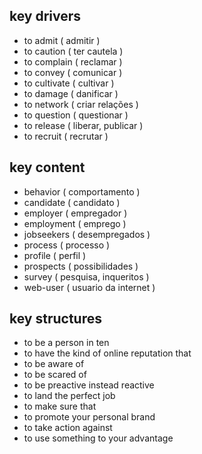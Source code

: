 ## key drivers

- to admit ( admitir )
- to caution ( ter cautela )
- to complain ( reclamar )
- to convey ( comunicar )
- to cultivate ( cultivar )
- to damage ( danificar )
- to network ( criar relações )
- to question ( questionar )
- to release ( liberar, publicar )
- to recruit ( recrutar )

## key content

- behavior ( comportamento )
- candidate ( candidato )
- employer ( empregador )
- employment ( emprego )
- jobseekers ( desempregados )
- process ( processo )
- profile ( perfil )
- prospects ( possibilidades )
- survey ( pesquisa, inqueritos )
- web-user ( usuario da internet )

## key structures

- to be a person in ten
- to have the kind of online reputation that
- to be aware of
- to be scared of
- to be preactive instead reactive
- to land the perfect job
- to make sure that
- to promote your personal brand
- to take action against
- to use something to your advantage


